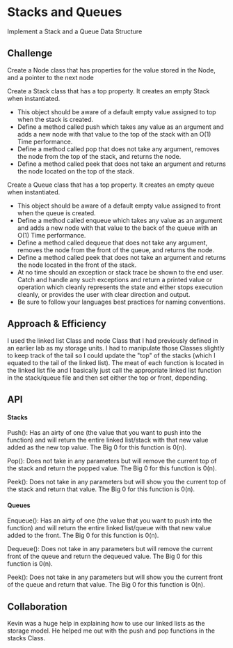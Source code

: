 # Stacks and Queues
Implement a Stack and a Queue Data Structure

## Challenge
Create a Node class that has properties for the value stored in the Node, and a pointer to the next node

Create a Stack class that has a top property. It creates an empty Stack when instantiated.
* This object should be aware of a default empty value assigned to top when the stack is created.
* Define a method called push which takes any value as an argument and adds a new node with that value to the top of the stack with an O(1) Time performance.
* Define a method called pop that does not take any argument, removes the node from the top of the stack, and returns the node.
* Define a method called peek that does not take an argument and returns the node located on the top of the stack.

Create a Queue class that has a top property. It creates an empty queue when instantiated.
* This object should be aware of a default empty value assigned to front when the queue is created.
* Define a method called enqueue which takes any value as an argument and adds a new node with that value to the back of the queue with an O(1) Time performance.
* Define a method called dequeue that does not take any argument, removes the node from the front of the queue, and returns the node.
* Define a method called peek that does not take an argument and returns the node located in the front of the stack.
* At no time should an exception or stack trace be shown to the end user. Catch and handle any such exceptions and return a printed value or operation which cleanly represents the state and either stops execution cleanly, or provides the user with clear direction and output.
* Be sure to follow your languages best practices for naming conventions.

## Approach & Efficiency
I used the linked list Class and node Class that I had previously defined in an earlier lab as my storage units. I had to manipulate those Classes slightly to keep track of the tail so I could update the "top" of the stacks (which I equated to the tail of the linked list). The meat of each function is located in the linked list file and I basically just call the appropriate linked list function in the stack/queue file and then set either the top or front, depending.

## API
#### Stacks
Push(): Has an airty of one (the value that you want to push into the function) and will return the entire linked list/stack with that new value added as the new top value. The Big 0 for this function is 0(n). 

Pop(): Does not take in any parameters but will remove the current top of the stack and return the popped value. The Big 0 for this function is 0(n). 

Peek(): Does not take in any parameters but will show you the current top of the stack and return that value. The Big 0 for this function is 0(n).

#### Queues
Enqueue(): Has an airty of one (the value that you want to push into the function) and will return the entire linked list/queue with that new value added to the front. The Big 0 for this function is 0(n). 

Dequeue(): Does not take in any parameters but will remove the current front of the queue and return the dequeued value. The Big 0 for this function is 0(n). 

Peek(): Does not take in any parameters but will show you the current front of the queue and return that value. The Big 0 for this function is 0(n).

## Collaboration
Kevin was a huge help in explaining how to use our linked lists as the storage model. He helped me out with the push and pop functions in the stacks Class. 
